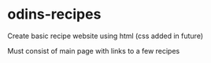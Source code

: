 # odins-recipes

Create basic recipe website using html (css added in future)

Must consist of main page with links to a few recipes

